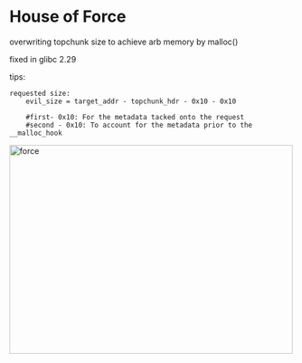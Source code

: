 # House of Force

overwriting topchunk size to achieve arb memory by malloc()

fixed in glibc 2.29

tips:
```
requested size:
	evil_size = target_addr - topchunk_hdr - 0x10 - 0x10

	#first- 0x10: For the metadata tacked onto the request 
	#second - 0x10: To account for the metadata prior to the __malloc_hook

```
<img width="501" height="369" alt="force" src="https://github.com/user-attachments/assets/1f0e9f1a-de5b-42e2-b7b4-7f9167f2ce86" />

